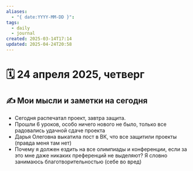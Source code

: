 ```yaml
---
aliases:
  - "{ date:YYYY-MM-DD }": 
tags:
  - daily
  - journal
created: 2025-03-14T17:14
updated: 2025-04-24T20:58
---
```


# 🗓️ 24 апреля 2025, четверг

## ✍️ Мои мысли и заметки на сегодня

- Сегодня распечатал проект, завтра защита.
- Прошли 6 уроков, особо ничего нового не было, только все радовались удачной сдаче проекта
- Дарья Олеговна выкатила пост в ВК, что все защитили проекты (правда меня там нет)
- Почему я должен ездить на все олимпиады и конференции, если за это мне даже никаких преференций не выделяют? Я словно занимаюсь благотворительностью (себе во вред)